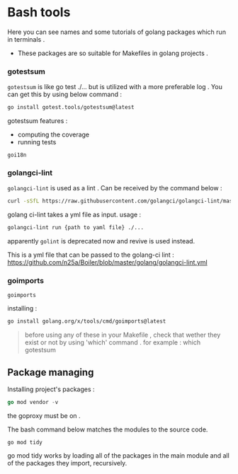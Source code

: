 # Bash tools 

Here you can see names and some tutorials of golang packages which run
in terminals . 
* These packages are so suitable for Makefiles in golang projects .

### gotestsum
`gotestsum` is like go test ./... but is utilized with a more preferable log . You can get this
by using below command : 
```bash
go install gotest.tools/gotestsum@latest
```

gotestsum features : 
- computing the coverage 
- running tests

`goi18n`

### golangci-lint
`golangci-lint` is used as a lint . Can be received by the command below : 

```bash
curl -sSfL https://raw.githubusercontent.com/golangci/golangci-lint/master/install.sh | sh -s -- -b $(shell go env GOPATH)/bin;
```
golang ci-lint takes a yml file as input. usage : 

```bash
golangci-lint run {path to yaml file} ./...
```
apparently `golint` is deprecated now and revive is used instead. 

This is a yml file that can be passed to the golang-ci lint : https://github.com/n25a/Boiler/blob/master/golang/golangci-lint.yml

### goimports
`goimports`

installing :
```bash
go install golang.org/x/tools/cmd/goimports@latest
```

> before using any of these in your Makefile , check that wether they exist
or not by using 'which' command . for example : which gotestsum 

## Package managing
Installing project's packages :
```go
go mod vendor -v
```
the goproxy must be on . 

The bash command below matches the modules to the source code. 
```
go mod tidy
```

go mod tidy works by loading all of the packages in the main module and all of the packages they import, recursively. 

